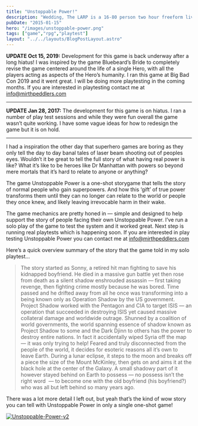 ```yaml
---
title: "Unstoppable Power!"
description: "Wedding, The LARP is a 16-80 person two hour freeform live action role play of a stereotypical American wedding — full of weird family dynamics, totally out of control flower children, absent minded ring bearer, mad libs vows, readings from random books, loud mouthed old friends, and exasperated caterers."
pubDate: "2015-01-15"
hero: "/images/unstoppable-power.png"
tags: ["game","rpg","playtest"]
layout: "../../layouts/BlogPostLayout.astro"
---
```


**UPDATE Oct 15, 2019:** Development for this game is back underway after a long hiatus! I was inspired by the game Bluebeard’s Bride to completely revise the game centered around the life of a single Hero, with all the players acting as aspects of the Hero’s humanity. I ran this game at Big Bad Con 2019 and it went great. I will be doing more playtesting in the coming months. If you are interested in playtesting contact me at [info@mirthpeddlers.com](mailto:info@mirthpeddlers.com)

* * *

**UPDATE Jan 28, 2017:** The development for this game is on hiatus. I ran a number of play test sessions and while they were fun overall the game wasn’t quite working. I have some vague ideas for how to redesign the game but it is on hold.

* * *

I had a inspiration the other day that superhero games are boring as they only tell the day to day banal tales of laser beam shooting out of peoples eyes. Wouldn’t it be great to tell the full story of what having real power is like? What it’s like to be heroes like Dr Manhattan with powers so beyond mere mortals that it’s hard to relate to anyone or anything?

The game Unstoppable Power is a one-shot storygame that tells the story of normal people who gain superpowers. And how this ‘gift’ of true power transforms them until they can no longer can relate to the world or people they once knew, and likely leaving irrevocable harm in their wake.

The game mechanics are pretty honed in — simple and designed to help support the story of people facing their own Unstoppable Power. I’ve run a solo play of the game to test the system and it worked great. Next step is running real playtests which is happening soon. If you are interested in play testing Unstoppable Power you can contact me at [info@mirthpeddlers.com](mailto:info@mirthpeddlers.com)

Here’s a quick overview summary of the story that the game told in my solo playtest…  

> The story started as Sonny, a retired hit man fighting to save his kidnapped boyfriend. He died in a massive gun battle yet then rose from death as a silent shadow enshrouded assassin — first taking revenge, then fighting crime mostly because he was bored. Time passed and he drifted away from all he once was transforming into a being known only as Operation Shadow by the US government. Project Shadow worked with the Pentagon and CIA to target ISIS — an operation that succeeded in destroying ISIS yet caused massive collateral damage and worldwide outrage. Shunned by a coalition of world governments, the world spanning essence of shadow known as Project Shadow to some and the Dark Djinn to others has the power to destroy entire nations. In fact it accidentally wiped Syria off the map — it was only trying to help! Feared and truly disconnected from the people of the world, it decides for esoteric reasons all it’s own to leave Earth. During a lunar eclipse, it steps to the moon and breaks off a piece the size of the Mount McKinley, then gets on and aims it at the black hole at the center of the Galaxy. A small shadowy part of it however stayed behind on Earth to possess — no possess isn’t the right word  — to become one with the old boyfriend (his boyfriend?) who was all but left behind so many years ago.

There was a lot more detail I left out, but yeah that’s the kind of wow story you can tell with Unstoppable Power in only a single one-shot game!

[![Unstoppable-Power-v2](/wp-content/uploads/2015/03/Unstoppable-Power-v2.png)](/wp-content/uploads/2015/03/Unstoppable-Power-v2.png)